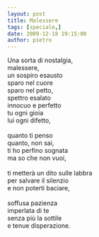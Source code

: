 ```yaml
---
layout: post
title: Malessere
tags: [speciale,]
date: 2009-12-18 19:15:00
author: pietro
---
```

Una sorta di nostalgia,<br/>malessere,<br/>un sospiro esausto<br/>sparo nel cuore<br/>sparo nel petto,<br/>spettro esalato<br/>innocuo e perfetto<br/>tu ogni gioia<br/>lui ogni difetto,<br/><br/>quanto ti penso<br/>quanto, non sai,<br/>ti ho perfino sognata<br/>ma so che non vuoi,<br/><br/>ti metterà un dito sulle labbra<br/>per salvare il silenzio<br/>e non poterti baciare,<br/><br/>soffusa pazienza<br/>imperlata di te<br/>senza più la sottile<br/>e tenue disperazione.
